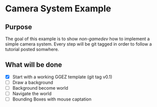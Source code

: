 # Camera System Example
## Purpose
The goal of this example is to show _non-gamedev_ how to implement a simple camera system. Every step will be git tagged in order to follow a tutorial posted somwhere.

## What will be done
- [X] Start with a working GGEZ template (git tag v0.1)
- [ ] Draw a background
- [ ] Background become world
- [ ] Navigate the world
- [ ] Bounding Boxes with mouse captation